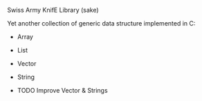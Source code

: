 Swiss Army KnifE Library (sake)

Yet another collection of generic data structure implemented in C:
+ Array
+ List
+ Vector
+ String

+ TODO Improve Vector & Strings